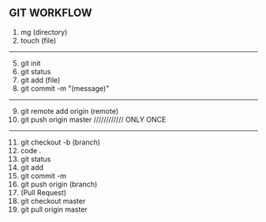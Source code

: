 GIT WORKFLOW
--------
01. mg (directory)
02. touch (file)
--------
05. git init
06. git status
07. git add (file)
08. git commit -m "(message)"
--------
09. git remote add origin (remote)
10. git push origin master //////////// ONLY ONCE
--------
11. git checkout -b (branch)
12. code . 
13. git status
14. git add
15. git commit -m
16. git push origin (branch)
17. (Pull Request)
18. git checkout master
19. git pull origin master
